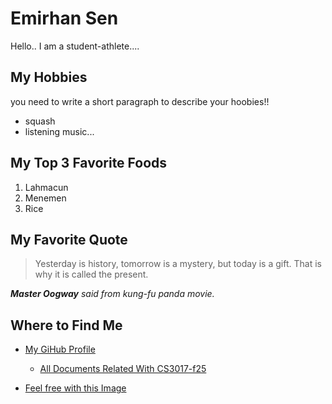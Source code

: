 # Emirhan Sen

Hello.. I am a student-athlete....

## My Hobbies 

you need to write a short paragraph to describe your hoobies!!

+ squash
+ listening music...

## My Top 3 Favorite Foods 

1. Lahmacun
2. Menemen
3. Rice 

## My Favorite Quote 

> Yesterday is history, tomorrow is a mystery, but today is a gift. That is why it is called the present.

***Master Oogway*** *said from kung-fu panda movie.*

## Where to Find Me 

+ [My GiHub Profile](https://github.com/FridayTT)
  + [All Documents Related With CS3017-f25](https://github.com/FridayTT/cs3017-f25)

+ [Feel free with this Image](https://www.pexels.com/photo/serene-beach-day-in-naples-florida-33686265/)
 
